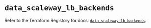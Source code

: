 # `data_scaleway_lb_backends`

Refer to the Terraform Registory for docs: [`data_scaleway_lb_backends`](https://registry.terraform.io/providers/scaleway/scaleway/2.19.0/docs/data-sources/lb_backends).
